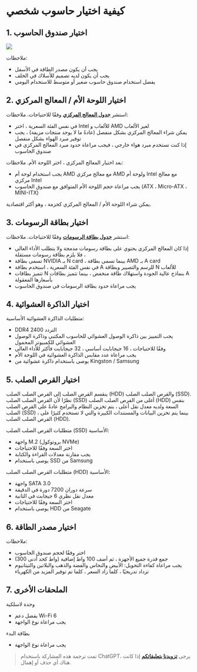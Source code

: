 # كيفية اختيار حاسوب شخصي

## 1. اختيار صندوق الحاسوب

![](https://wiki-media-1253965369.cos.ap-guangzhou.myqcloud.com/img/20200428102157.png)

ملاحظات:

- يجب أن يكون مصدر الطاقة في الأسفل
- يجب أن يكون لديه تصميم للأسلاك في الخلف
- يفضل استخدام صندوق حاسوب صغير أو متوسط ​​للاستخدام اليومي

## 2. اختيار اللوحة الأم / المعالج المركزي

استشر [**جدول المعالج المركزي**](http://www.lotpc.com/tag/5923_1.html) وفقًا للاحتياجات. ملاحظات:

- في نفس الفئة السعرية ، اختر Intel للألعاب و AMD لغير الألعاب
- يمكن شراء المعالج المركزي بشكل منفصل (عادةً ما لا يوجد منتجات مزيفة) ، يجب توفير مبرد الهواء بشكل منفصل
- إذا كنت تستخدم مبرد هواء خارجي ، فيجب مراعاة حدود مبرد المعالج المركزي في صندوق الحاسوب

بعد اختيار المعالج المركزي ، اختر اللوحة الأم. ملاحظات:

- يجب استخدام لوحة أم AMD مع معالج مركزي AMD ولوحة أم Intel مع معالج مركزي Intel
- يجب مراعاة حجم اللوحة الأم المتوافق مع صندوق الحاسوب (ATX ، Micro-ATX ، MINI-ITX)

يمكن شراء اللوحة الأم / المعالج المركزي كحزمة ، وهو أكثر اقتصادية.

## 3. اختيار بطاقة الرسومات

استشر [**جدول بطاقة الرسومات**](http://www.lotpc.com/tag/5921_1.html) وفقًا للاحتياجات. ملاحظات:

- إذا كان المعالج المركزي يحتوي على بطاقة رسومات مدمجة ولا يتطلب الأداء العالي ، فلا يلزم بطاقة رسومات مستقلة
- تسمى بطاقة NVIDIA بـ N card ، بينما تسمى بطاقة AMD بـ A card
- في نفس الفئة السعرية ، استخدم بطاقة A للرسم والتصيير وبطاقة N للألعاب
- تتميز بطاقات N بنماذج عالية الجودة واستهلاك طاقة منخفض ، بينما تتميز بطاقات A بأسعارها المعقولة
- يجب مراعاة حدود بطاقة الرسومات في صندوق الحاسوب

## 4. اختيار الذاكرة العشوائية

متطلبات الذاكرة العشوائية الأساسية:

- DDR4 2400 التردد
- يجب التمييز بين ذاكرة الوصول العشوائي للحاسوب المكتبي وذاكرة الوصول العشوائي للكمبيوتر المحمول
- وفقًا للاحتياجات ، 16 جيجابايت أساسي ، 32 جيجابايت فأكثر للأداء العالي
- يجب مراعاة عدد مقابس الذاكرة العشوائية في اللوحة الأم
- يوصى باستخدام ذاكرة عشوائية من Kingston / Samsung

## 5. اختيار القرص الصلب

ينقسم القرص الصلب إلى القرص الصلب الصلب (HDD) والقرص الصلب الصلب (SSD). نظرًا لأن القرص الصلب الصلب (SSD) أغلى من القرص الصلب الصلب (HDD) بنفس السعة ولديه معدل نقل أعلى ، يتم تخزين النظام والبرامج عادةً على القرص الصلب الصلب (SSD) ، بينما يتم تخزين البيانات والمستندات الكبيرة والتي لا تستخدم كثيرًا على القرص الصلب الصلب (HDD).

متطلبات القرص الصلب الصلب (SSD) الأساسية:

- واجهة M.2 (بروتوكول NVMe)
- اختر السعة وفقًا للاحتياجات
- يجب مقارنة معدلات القراءة والكتابة
- يوصى باستخدام SSD من Samsung

متطلبات القرص الصلب الصلب (HDD) الأساسية:

- واجهة SATA 3.0
- سرعة دوران 7200 دورة في الدقيقة
- معدل نقل نظري 6 جيجابت في الثانية
- اختر السعة وفقًا للاحتياجات
- يوصى باستخدام HDD من Seagate

## 6. اختيار مصدر الطاقة

ملاحظات:

- اختر وفقًا لحجم صندوق الحاسوب
- (300 واط كحد أدنى) جمع قدرة جميع الأجهزة ، ثم أضف 100 واط إضافية
- يجب مراعاة كفاءة التحويل: الأبيض والنحاس والفضة والذهب والبلاتين والتيتانيوم تزداد تدريجيًا ، كلما زاد السعر ، كلما تم توفير المزيد من الكهرباء

## 7. الملحقات الأخرى

وحدة لاسلكية

- يفضل دعم Wi-Fi 6
- يجب مراعاة نوع الواجهة

بطاقة البدء

- يجب مراعاة نوع الواجهة

> تمت ترجمة هذه المشاركة باستخدام ChatGPT، يرجى [**تزويدنا بتعليقاتكم**](https://github.com/linyuxuanlin/Wiki_MkDocs/issues/new) إذا كانت هناك أي حذف أو إهمال.